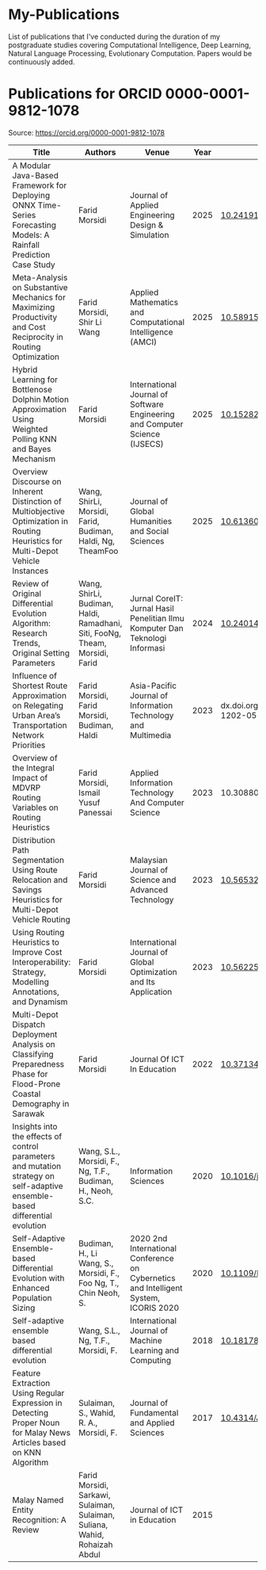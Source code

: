 # My-Publications
List of publications that I've conducted during the duration of my postgraduate studies covering Computational Intelligence, Deep Learning, Natural Language Processing, Evolutionary Computation. Papers would be continuously added.

# Publications for ORCID 0000-0001-9812-1078

Source: https://orcid.org/0000-0001-9812-1078

| Title | Authors | Venue | Year | DOI | Link |
|---|---|---|---|---|---|
| A Modular Java-Based Framework for Deploying ONNX Time-Series Forecasting Models: A Rainfall Prediction Case Study | Farid Morsidi | Journal of Applied Engineering Design & Simulation | 2025 | [10.24191/jaeds.v5i2.144](https://doi.org/10.24191/jaeds.v5i2.144) | [link](https://doi.org/10.24191/jaeds.v5i2.144) |
| Meta-Analysis on Substantive Mechanics for Maximizing Productivity and Cost Reciprocity in Routing Optimization | Farid Morsidi, Shir Li Wang | Applied Mathematics and Computational Intelligence (AMCI) | 2025 | [10.58915/amci.v14i2.918](https://doi.org/10.58915/amci.v14i2.918) | [link](https://doi.org/10.58915/amci.v14i2.918) |
| Hybrid Learning for Bottlenose Dolphin Motion Approximation Using Weighted Polling KNN and Bayes Mechanism | Farid Morsidi | International Journal of Software Engineering and Computer Science (IJSECS) | 2025 | [10.15282/IJSECS.10.2.2024.14.0132](https://doi.org/10.15282/IJSECS.10.2.2024.14.0132) | [link](https://doi.org/10.15282/IJSECS.10.2.2024.14.0132) |
| Overview Discourse on Inherent Distinction of Multiobjective Optimization in Routing Heuristics for Multi-Depot Vehicle Instances | Wang, ShirLi, Morsidi, Farid, Budiman, Haldi, Ng, TheamFoo | Journal of Global Humanities and Social Sciences | 2025 | [10.61360/BONIGHSS252017390102](https://doi.org/10.61360/BONIGHSS252017390102) | [link](https://doi.org/10.61360/BONIGHSS252017390102) |
| Review of Original Differential Evolution Algorithm: Research Trends, Original Setting Parameters | Wang, ShirLi, Budiman, Haldi, Ramadhani, Siti, FooNg, Theam, Morsidi, Farid | Jurnal CoreIT: Jurnal Hasil Penelitian Ilmu Komputer Dan Teknologi Informasi | 2024 | [10.24014/COREIT.V10I2.29903](https://doi.org/10.24014/COREIT.V10I2.29903) | [link](https://doi.org/10.24014/COREIT.V10I2.29903) |
| Influence of Shortest Route Approximation on Relegating Urban Area’s Transportation Network Priorities | Farid Morsidi, Farid Morsidi, Budiman, Haldi | Asia-Pacific Journal of Information Technology and Multimedia | 2023 | dx.doi.org/10.17576/apjitm-2023-1202-05 | [link](https://www.ukm.my/apjitm/article/186c9e5f4705d0e85dcc7483abe4a7b5/KT) |
| Overview of the Integral Impact of MDVRP Routing Variables on Routing Heuristics | Farid Morsidi, Ismail Yusuf Panessai | Applied Information Technology And Computer Science | 2023 | 10.30880/aitcs.2023.04.01.105 | [link](https://doi.org/10.30880/aitcs.2023.04.01.105) |
| Distribution Path Segmentation Using Route Relocation and Savings Heuristics for Multi-Depot Vehicle Routing | Farid Morsidi | Malaysian Journal of Science and Advanced Technology | 2023 | [10.56532/mjsat.v3i2.154](https://doi.org/10.56532/mjsat.v3i2.154) | [link](https://doi.org/10.56532/mjsat.v3i2.154) |
| Using Routing Heuristics to Improve Cost Interoperability: Strategy, Modelling Annotations, and Dynamism | Farid Morsidi | International Journal of Global Optimization and Its Application | 2023 | [10.56225/IJGOIA.V2I2.182](https://doi.org/10.56225/IJGOIA.V2I2.182) | [link](https://doi.org/10.56225/IJGOIA.V2I2.182) |
| Multi-Depot Dispatch Deployment Analysis on Classifying Preparedness Phase for Flood-Prone Coastal Demography in Sarawak | Farid Morsidi | Journal Of ICT In Education | 2022 | [10.37134/jictie.vol9.2.13.2022](https://doi.org/10.37134/jictie.vol9.2.13.2022) | [link](https://doi.org/10.37134/jictie.vol9.2.13.2022) |
| Insights into the effects of control parameters and mutation strategy on self-adaptive ensemble-based differential evolution | Wang, S.L., Morsidi, F., Ng, T.F., Budiman, H., Neoh, S.C. | Information Sciences | 2020 | [10.1016/j.ins.2019.11.046](https://doi.org/10.1016/j.ins.2019.11.046) | [link](http://www.scopus.com/inward/record.url?eid=2-s2.0-85076626001&partnerID=MN8TOARS) |
| Self-Adaptive Ensemble-based Differential Evolution with Enhanced Population Sizing | Budiman, H., Li Wang, S., Morsidi, F., Foo Ng, T., Chin Neoh, S. | 2020 2nd International Conference on Cybernetics and Intelligent System, ICORIS 2020 | 2020 | [10.1109/ICORIS50180.2020.9320767](https://doi.org/10.1109/ICORIS50180.2020.9320767) | [link](http://www.scopus.com/inward/record.url?eid=2-s2.0-85100398177&partnerID=MN8TOARS) |
| Self-adaptive ensemble based differential evolution | Wang, S.L., Ng, T.F., Morsidi, F. | International Journal of Machine Learning and Computing | 2018 | [10.18178/ijmlc.2018.8.3.701](https://doi.org/10.18178/ijmlc.2018.8.3.701) | [link](http://www.scopus.com/inward/record.url?eid=2-s2.0-85048899383&partnerID=MN8TOARS) |
| Feature Extraction Using Regular Expression in Detecting Proper Noun for Malay News Articles based on KNN Algorithm | Sulaiman, S., Wahid, R. A., Morsidi, F. | Journal of Fundamental and Applied Sciences | 2017 | [10.4314/JFAS.V9I5S.16](https://doi.org/10.4314/JFAS.V9I5S.16) | [link](https://doi.org/10.4314/JFAS.V9I5S.16) |
| Malay Named Entity Recognition: A Review | Farid Morsidi, Sarkawi, Sulaiman, Sulaiman, Suliana, Wahid, Rohaizah Abdul | Journal of ICT in Education | 2015 |  | [link](https://ejournal.upsi.edu.my/index.php/JICTIE/article/view/2596) |







